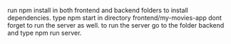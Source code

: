 run npm install in both frontend and backend folders to install dependencies.
type npm start in directory frontend/my-movies-app
dont forget to run the server as well.
to run the server go to the folder backend and type npm run server.

